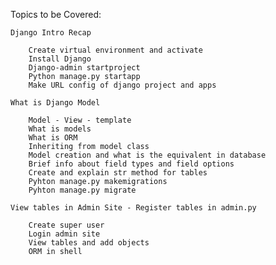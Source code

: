 Topics to be Covered:

    Django Intro Recap
    
        Create virtual environment and activate
        Install Django
        Django-admin startproject
        Python manage.py startapp
        Make URL config of django project and apps
    
    What is Django Model
    
        Model - View - template
        What is models
        What is ORM
        Inheriting from model class
        Model creation and what is the equivalent in database
        Brief info about field types and field options
        Create and explain str method for tables
        Pyhton manage.py makemigrations
        Pyhton manage.py migrate
    
    View tables in Admin Site - Register tables in admin.py
    
        Create super user
        Login admin site
        View tables and add objects
        ORM in shell